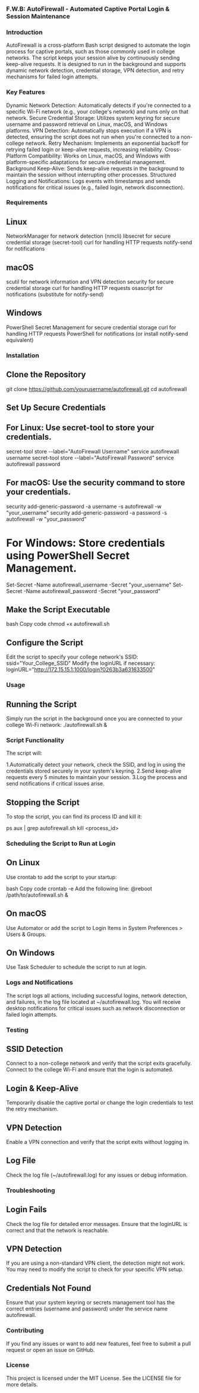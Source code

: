 ### F.W.B: AutoFirewall - Automated Captive Portal Login & Session Maintenance

### Introduction

AutoFirewall is a cross-platform Bash script designed to automate the login process for captive portals, such as those commonly used in college networks. The script keeps your session alive by continuously sending keep-alive requests. It is designed to run in the background and supports dynamic network detection, credential storage, VPN detection, and retry mechanisms for failed login attempts.

### Key Features

Dynamic Network Detection: Automatically detects if you're connected to a specific Wi-Fi network (e.g., your college's network) and runs only on that network.
Secure Credential Storage: Utilizes system keyring for secure username and password retrieval on Linux, macOS, and Windows platforms.
VPN Detection: Automatically stops execution if a VPN is detected, ensuring the script does not run when you're connected to a non-college network.
Retry Mechanism: Implements an exponential backoff for retrying failed login or keep-alive requests, increasing reliability.
Cross-Platform Compatibility: Works on Linux, macOS, and Windows with platform-specific adaptations for secure credential management.
Background Keep-Alive: Sends keep-alive requests in the background to maintain the session without interrupting other processes.
Structured Logging and Notifications: Logs events with timestamps and sends notifications for critical issues (e.g., failed login, network disconnection).

### Requirements

## Linux
NetworkManager for network detection (nmcli)
libsecret for secure credential storage (secret-tool)
curl for handling HTTP requests
notify-send for notifications

## macOS
scutil for network information and VPN detection
security for secure credential storage
curl for handling HTTP requests
osascript for notifications (substitute for notify-send)

## Windows
PowerShell Secret Management for secure credential storage
curl for handling HTTP requests
PowerShell for notifications (or install notify-send equivalent)

### Installation

## Clone the Repository
git clone https://github.com/yourusername/autofirewall.git
cd autofirewall

## Set Up Secure Credentials

## For Linux: Use secret-tool to store your credentials.

secret-tool store --label="AutoFirewall Username" service autofirewall username
secret-tool store --label="AutoFirewall Password" service autofirewall password

## For macOS: Use the security command to store your credentials.

security add-generic-password -a username -s autofirewall -w "your_username"
security add-generic-password -a password -s autofirewall -w "your_password"

# For Windows: Store credentials using PowerShell Secret Management.

Set-Secret -Name autofirewall_username -Secret "your_username"
Set-Secret -Name autofirewall_password -Secret "your_password"

## Make the Script Executable
bash
Copy code
chmod +x autofirewall.sh

## Configure the Script
Edit the script to specify your college network's SSID:
ssid="Your_College_SSID"
Modify the loginURL if necessary:
loginURL="http://172.15.15.1:1000/login?0263b3a631633500"

### Usage

## Running the Script

Simply run the script in the background once you are connected to your college Wi-Fi network:
./autofirewall.sh &

### Script Functionality

The script will:

1.Automatically detect your network, check the SSID, and log in using the credentials stored securely in your system's keyring.
2.Send keep-alive requests every 5 minutes to maintain your session.
3.Log the process and send notifications if critical issues arise.

## Stopping the Script

To stop the script, you can find its process ID and kill it:

ps aux | grep autofirewall.sh
kill <process_id>

### Scheduling the Script to Run at Login

## On Linux
Use crontab to add the script to your startup:

bash
Copy code
crontab -e
Add the following line:
@reboot /path/to/autofirewall.sh &

## On macOS
Use Automator or add the script to Login Items in System Preferences > Users & Groups.

## On Windows
Use Task Scheduler to schedule the script to run at login.

### Logs and Notifications
The script logs all actions, including successful logins, network detection, and failures, in the log file located at ~/autofirewall.log. You will receive desktop notifications for critical issues such as network disconnection or failed login attempts.

### Testing
## SSID Detection
Connect to a non-college network and verify that the script exits gracefully.
Connect to the college Wi-Fi and ensure that the login is automated.

## Login & Keep-Alive
Temporarily disable the captive portal or change the login credentials to test the retry mechanism.

## VPN Detection
Enable a VPN connection and verify that the script exits without logging in.

## Log File
Check the log file (~/autofirewall.log) for any issues or debug information.

### Troubleshooting

## Login Fails
Check the log file for detailed error messages. Ensure that the loginURL is correct and that the network is reachable.

## VPN Detection
If you are using a non-standard VPN client, the detection might not work. You may need to modify the script to check for your specific VPN setup.

## Credentials Not Found
Ensure that your system keyring or secrets management tool has the correct entries (username and password) under the service name autofirewall.

### Contributing
If you find any issues or want to add new features, feel free to submit a pull request or open an issue on GitHub.

### License
This project is licensed under the MIT License. See the LICENSE file for more details.

